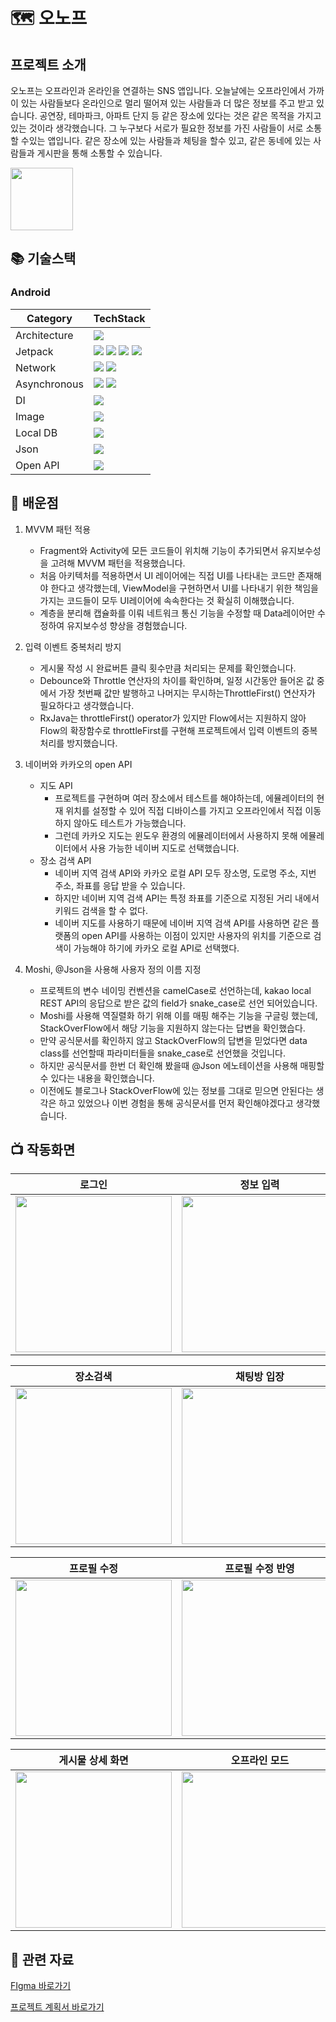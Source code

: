 # 🗺 오노프


## 프로젝트 소개

오노프는 오프라인과 온라인을 연결하는 SNS 앱입니다. 오늘날에는 오프라인에서 가까이 있는 사람들보다 온라인으로 멀리 떨어져 있는 사람들과 더 많은 정보를 주고 받고 있습니다. 공연장, 테마파크, 아파트 단지 등 같은 장소에 있다는 것은 같은 목적을 가지고 있는 것이라 생각했습니다. 그 누구보다 서로가 필요한 정보를 가진 사람들이 서로 소통할 수있는 앱입니다. 같은 장소에 있는 사람들과 체팅을 할수 있고, 같은 동네에 있는 사람들과 게시판을 통해 소통할 수 있습니다. 

[<img src="https://github.com/ANSHyeon/ONOFF/assets/127817240/cd58e095-50e9-40c8-b055-e375d282186c" height="100">](https://play.google.com/store/apps/details?id=com.anshyeon.onoff)




## 📚 기술스택

### Android
| Category  | TechStack |
| ------------- | ------------- |
| Architecture  | <img src="https://img.shields.io/badge/MVVM-603B2C"> | 
| Jetpack | <img src="https://img.shields.io/badge/ViewModel-28456C"> <img src="https://img.shields.io/badge/LiveData-5A5A5A"> <img src="https://img.shields.io/badge/DataBinding-373737"> <img src="https://img.shields.io/badge/Navigation-89632A"> | 
| Network | <img src="https://img.shields.io/badge/Retrofit-603B2C"> <img src="https://img.shields.io/badge/OkHttp3-492F64">| 
| Asynchronous | <img src="https://img.shields.io/badge/Coroutine-69314C"> <img src="https://img.shields.io/badge/Flow-89632A"> | 
| DI | <img src="https://img.shields.io/badge/Hilt-2B593F"> | 
| Image | <img src="https://img.shields.io/badge/Coil-28456C"> | 
| Local DB |<img src="https://img.shields.io/badge/Jetpack Room-492F64"> | 
| Json | <img src="https://img.shields.io/badge/Moshi-854C1D"> | 
| Open API | <img src="https://img.shields.io/badge/Naver Map API-69314C"> | 

## 💬 배운점

1. MVVM 패턴 적용
   - Fragment와 Activity에 모든 코드들이 위치해 기능이 추가되면서 유지보수성을 고려해 MVVM 패턴을 적용했습니다.
   - 처음 아키텍처를 적용하면서 UI 레이어에는 직접 UI를 나타내는 코드만 존재해야 한다고 생각했는데, ViewModel을 구현하면서 UI를 나타내기 위한 책임을 가지는 코드들이 모두 UI레이어에 속속한다는 것 확실히 이해했습니다.
   - 계층을 분리해 캡슐화를 이뤄 네트워크 통신 기능을 수정할 때 Data레이어만 수정하여 유지보수성 향상을 경험했습니다.
    
 
2. 입력 이벤트 중복처리 방지
   - 게시물 작성 시 완료버튼 클릭 횟수만큼 처리되는 문제를 확인했습니다.
   - Debounce와 Throttle 연산자의 차이를 확인하며, 일정 시간동안 들어온 값 중에서 가장 첫번째 값만 발행하고 나머지는 무시하는ThrottleFirst() 연산자가 필요하다고 생각했습니다.
   - RxJava는 throttleFirst() operator가 있지만 Flow에서는 지원하지 않아 Flow의 확장함수로 throttleFirst를 구현해 프로젝트에서 입력 이벤트의 중복처리를 방지했습니다.
 
3. 네이버와 카카오의 open API
   - 지도 API
     - 프로젝트를 구현하며 여러 장소에서 테스트를 해야하는데, 에뮬레이터의 현재 위치를 설정할 수 있어 직접 디바이스를 가지고 오프라인에서 직접 이동하지 않아도 테스트가 가능했습니다.
     - 그런데 카카오 지도는 윈도우 환경의 에뮬레이터에서 사용하지 못해 에뮬레이터에서 사용 가능한 네이버 지도로 선택했습니다.
    - 장소 검색 API
      - 네이버 지역 검색 API와 카카오 로컬 API 모두 장소명, 도로명 주소, 지번 주소, 좌표를 응답 받을 수 있습니다.
      - 하지만 네이버 지역 검색 API는 특정 좌표를 기준으로 지정된 거리 내에서 키워드 검색을 할 수 없다.
      - 네이버 지도를 사용하기 때문에 네이버 지역 검색 API를 사용하면 같은 플랫폼의 open API를 사용하는 이점이 있지만 사용자의 위치를 기준으로 검색이 가능해야 하기에 카카오 로컬 API로 선택했다.

4. Moshi, @Json을 사용해 사용자 정의 이름 지정
   - 프로젝트의 변수 네이밍 컨벤션을 camelCase로 선언하는데, kakao local REST API의 응답으로 받은 값의 field가 snake_case로 선언 되어있습니다.
   - Moshi를 사용해 역질렬화 하기 위해 이를 매핑 해주는 기능을 구글링 했는데, StackOverFlow에서 해당 기능을 지원하지 않는다는 답변을 확인했습다.
   - 만약 공식문서를 확인하지 않고 StackOverFlow의 답변을 믿었다면 data class를 선언할때 파라미터들을 snake_case로 선언했을 것입니다.
   - 하지만 공식문서를 한번 더 확인해 봤을때 @Json 에노테이션을 사용해 매핑할수 있다는 내용을 확인했습니다.
   - 이전에도 블로그나 StackOverFlow에 있는 정보를 그대로 믿으면 안된다는 생각은 하고 있었으나 이번 경험을 통해 공식문서를 먼저 확인해야겠다고 생각했습니다.




## 📺︎ 작동화면

<div align="center">

| 로그인 | 정보 입력 | 로그아웃 |
| :---------------: | :---------------: | :---------------: |
| <img src="https://github.com/ANSHyeon/ONOFF/assets/127817240/ffa417a2-5631-4f30-bc42-19088f948438" align="center" width="250px"/> | <img src="https://github.com/ANSHyeon/ONOFF/assets/127817240/a71d26b9-bce7-4f15-917e-952e62ce7307" align="center" width="250px"/> | <img src="https://github.com/ANSHyeon/ONOFF/assets/127817240/c42d663e-9667-4518-9812-78ebd5b32672" align="center" width="250px"/> |

</div>

<div align="center">

| 장소검색 | 채팅방 입장 | 실시간 채팅 |
| :---------------: | :---------------: | :---------------: |
| <img src="https://github.com/ANSHyeon/ONOFF/assets/127817240/ccaae820-66a6-4e0f-92e6-6f423b0cf65e" align="center" width="250px"/> | <img src="https://github.com/ANSHyeon/ONOFF/assets/127817240/18b3c133-1d08-4353-bf0a-62afbe8bc46a" align="center" width="250px"/> | <img src="https://github.com/ANSHyeon/ONOFF/assets/127817240/fee2e3bd-4172-4810-96b3-1f39a9b1ad61" align="center" width="250px"/> |

</div>

<div align="center">

| 프로필 수정 | 프로필 수정 반영 | 게시물 작성 |
| :---------------: | :---------------: | :---------------: |
| <img src="https://github.com/ANSHyeon/ONOFF/assets/127817240/70b7a408-95ed-42c0-bb15-8c2cf8528eff" align="center" width="250px"/> | <img src="https://github.com/ANSHyeon/ONOFF/assets/127817240/731e4484-e84b-4fa0-a60b-05c3743df992" align="center" width="250px"/> | <img src="https://github.com/ANSHyeon/ONOFF/assets/127817240/b6b18b3e-20bc-4cbe-99cf-e3e7c2e129d3" align="center" width="250px"/> |

</div>

<div align="center">

| 게시물 상세 화면 | 오프라인 모드 | 다크 모드 |
| :---------------: | :---------------: | :---------------: |
| <img src="https://github.com/ANSHyeon/ONOFF/assets/127817240/6ecd1c70-7539-4e36-8424-8b55f6c74227" align="center" width="250px"/> | <img src="https://github.com/ANSHyeon/ONOFF/assets/127817240/b8c5d4b1-1a5b-4746-b71d-f8c4b36ae97a" align="center" width="250px"/> | <img src="https://github.com/ANSHyeon/ONOFF/assets/127817240/f8306648-01e1-474c-8f26-842027d35a57" align="center" width="250px"/> |

</div>



## 📑 관련 자료
[FIgma 바로가기](https://www.figma.com/file/CJkEYaXwFzd4RP4XKajX3S/on%2Foff?type=design&node-id=0%3A1&mode=design&t=PzZcnU6pSpx9dvfx-1)

[프로젝트 계획서 바로가기](https://docs.google.com/spreadsheets/d/1rufP5iTGT0CtReWxhzR3FXR4tQlngI9rBvHU_P8Yom8/edit?usp=sharing)


